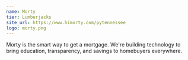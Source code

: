 ```yaml
---
name: Morty
tier: Lumberjacks
site_url: https://www.himorty.com/pytennessee
logo: morty.png
---
```


Morty is the smart way to get a mortgage. We're building technology to bring education, transparency, and savings to homebuyers everywhere.

